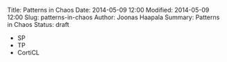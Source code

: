 Title: Patterns in Chaos
Date: 2014-05-09 12:00
Modified: 2014-05-09 12:00
Slug: patterns-in-chaos
Author: Joonas Haapala
Summary: Patterns in Chaos
Status: draft

- SP
- TP
- CortiCL
